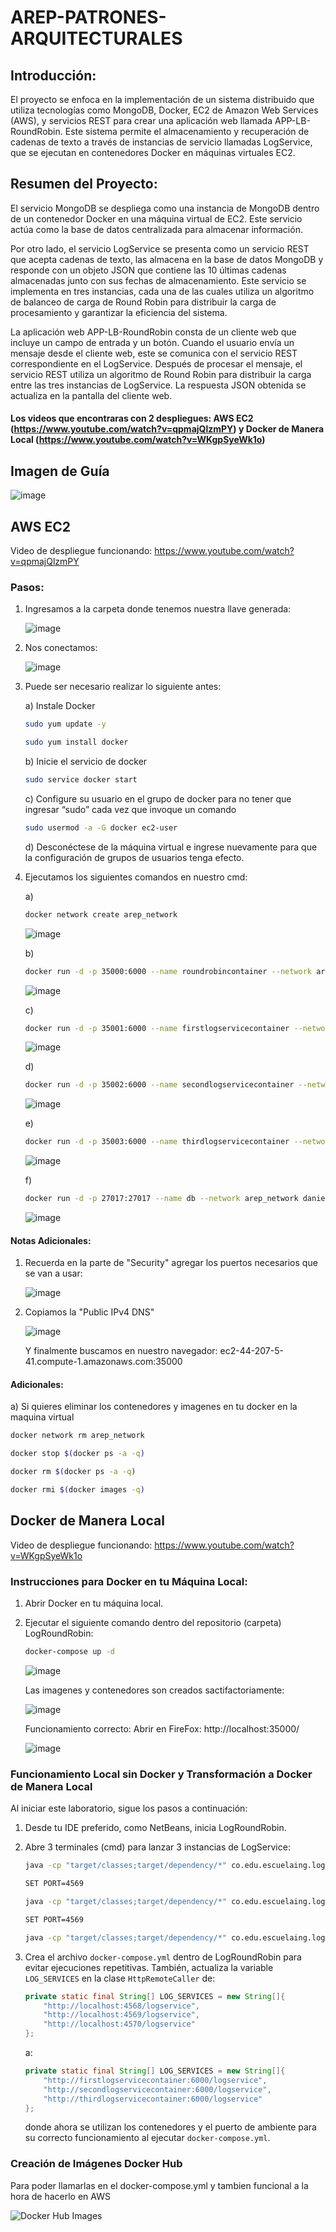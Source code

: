 # AREP-PATRONES-ARQUITECTURALES

## Introducción:

El proyecto se enfoca en la implementación de un sistema distribuido que utiliza tecnologías como MongoDB, Docker, EC2 de Amazon Web Services (AWS), y servicios REST para crear una aplicación web llamada APP-LB-RoundRobin. Este sistema permite el almacenamiento y recuperación de cadenas de texto a través de instancias de servicio llamadas LogService, que se ejecutan en contenedores Docker en máquinas virtuales EC2.

## Resumen del Proyecto:

El servicio MongoDB se despliega como una instancia de MongoDB dentro de un contenedor Docker en una máquina virtual de EC2. Este servicio actúa como la base de datos centralizada para almacenar información.

Por otro lado, el servicio LogService se presenta como un servicio REST que acepta cadenas de texto, las almacena en la base de datos MongoDB y responde con un objeto JSON que contiene las 10 últimas cadenas almacenadas junto con sus fechas de almacenamiento. Este servicio se implementa en tres instancias, cada una de las cuales utiliza un algoritmo de balanceo de carga de Round Robin para distribuir la carga de procesamiento y garantizar la eficiencia del sistema.

La aplicación web APP-LB-RoundRobin consta de un cliente web que incluye un campo de entrada y un botón. Cuando el usuario envía un mensaje desde el cliente web, este se comunica con el servicio REST correspondiente en el LogService. Después de procesar el mensaje, el servicio REST utiliza un algoritmo de Round Robin para distribuir la carga entre las tres instancias de LogService. La respuesta JSON obtenida se actualiza en la pantalla del cliente web.

#### Los videos que encontraras con 2 despliegues: AWS EC2 (https://www.youtube.com/watch?v=qpmajQlzmPY) y Docker de Manera Local (https://www.youtube.com/watch?v=WKgpSyeWk1o)

## Imagen de Guía

![image](https://github.com/danielsperezb/AREP-PATRONES-ARQUITECTURALES/assets/101849347/f304a681-da9a-4939-ba41-495291e79a16)

## AWS EC2

Video de despliegue funcionando: https://www.youtube.com/watch?v=qpmajQlzmPY

### Pasos:

1) Ingresamos a la carpeta donde tenemos nuestra llave generada:

   ![image](https://github.com/danielsperezb/AREP-PATRONES-ARQUITECTURALES/assets/101849347/177c63ce-4097-4a51-a987-dce7cacd28a9)

2) Nos conectamos:

   ![image](https://github.com/danielsperezb/AREP-PATRONES-ARQUITECTURALES/assets/101849347/1c488a48-b889-428b-a87c-8c5997e0a24c)

3) Puede ser necesario realizar lo siguiente antes:

    a) Instale Docker
      ```bash
      sudo yum update -y
      ```
      
      ```bash
      sudo yum install docker
      ```
    b) Inicie el servicio de docker
      ```bash
      sudo service docker start
      ```
    c) Configure su usuario en el grupo de docker para no tener que ingresar “sudo” cada vez que invoque un comando
      ```bash
      sudo usermod -a -G docker ec2-user
      ```
    d) Desconéctese de la máquina virtual e ingrese nuevamente para que la configuración de grupos de usuarios tenga efecto.

5) Ejecutamos los siguientes comandos en nuestro cmd:

    a) 
    ```bash
    docker network create arep_network
    ```

    ![image](https://github.com/danielsperezb/AREP-PATRONES-ARQUITECTURALES/assets/101849347/16d7a7b0-0eb3-47f4-9388-4603f03e2fad)

    b) 
    ```bash
    docker run -d -p 35000:6000 --name roundrobincontainer --network arep_network danielsperezb/roundrobin
    ```

    ![image](https://github.com/danielsperezb/AREP-PATRONES-ARQUITECTURALES/assets/101849347/251945cd-f5b8-499f-9957-041bb92cb09d)

    c) 
    ```bash
    docker run -d -p 35001:6000 --name firstlogservicecontainer --network arep_network danielsperezb/logservicedate
    ```

    ![image](https://github.com/danielsperezb/AREP-PATRONES-ARQUITECTURALES/assets/101849347/b362597a-a020-421e-b38e-43c1a4f2ba8b)

    d) 
    ```bash
    docker run -d -p 35002:6000 --name secondlogservicecontainer --network arep_network danielsperezb/logservicedate
    ```

    ![image](https://github.com/danielsperezb/AREP-PATRONES-ARQUITECTURALES/assets/101849347/789b2855-613e-4403-917a-94ed71922611)

    e) 
    ```bash
    docker run -d -p 35003:6000 --name thirdlogservicecontainer --network arep_network danielsperezb/logservicedate
    ```

    ![image](https://github.com/danielsperezb/AREP-PATRONES-ARQUITECTURALES/assets/101849347/37119ccd-6543-4032-9e15-d8c1c10d340d)

    f) 
    ```bash
    docker run -d -p 27017:27017 --name db --network arep_network danielsperezb/mongodb
    ```

    ![image](https://github.com/danielsperezb/AREP-PATRONES-ARQUITECTURALES/assets/101849347/34d5420d-3152-43fb-bc9e-3842d8cd1589)

#### Notas Adicionales:

1) Recuerda en la parte de "Security" agregar los puertos necesarios que se van a usar:

    ![image](https://github.com/danielsperezb/AREP-PATRONES-ARQUITECTURALES/assets/101849347/2d04fefd-16bb-47c7-97a5-7037bf872b52)

2) Copiamos la "Public IPv4 DNS"

    ![image](https://github.com/danielsperezb/AREP-PATRONES-ARQUITECTURALES/assets/101849347/25a35dba-cc15-49ea-99c8-cda967d53fcb)

   Y finalmente buscamos en nuestro navegador: ec2-44-207-5-41.compute-1.amazonaws.com:35000

#### Adicionales:

a) Si quieres eliminar los contenedores y imagenes en tu docker en la maquina virtual 
```bash
docker network rm arep_network
```

```bash
docker stop $(docker ps -a -q)
```
```bash
docker rm $(docker ps -a -q)
```
```bash
docker rmi $(docker images -q)
```


## Docker de Manera Local

Video de despliegue funcionando: https://www.youtube.com/watch?v=WKgpSyeWk1o

### Instrucciones para Docker en tu Máquina Local:

1. Abrir Docker en tu máquina local.

2. Ejecutar el siguiente comando dentro del repositorio (carpeta) LogRoundRobin:

    ```bash
    docker-compose up -d
    ```

    ![image](https://github.com/danielsperezb/AREP-PATRONES-ARQUITECTURALES/assets/101849347/b99399bf-0447-45d3-8323-27e15044eb05)

    Las imagenes y contenedores son creados sactifactoriamente:

   ![image](https://github.com/danielsperezb/AREP-PATRONES-ARQUITECTURALES/assets/101849347/27a6aa45-84a7-4358-a60d-23a3f83fae3c)

   Funcionamiento correcto: Abrir en FireFox: http://localhost:35000/

   ![image](https://github.com/danielsperezb/AREP-PATRONES-ARQUITECTURALES/assets/101849347/02d67ff2-0dc2-4f69-a72b-9f4dcf202b5e)



### Funcionamiento Local sin Docker y Transformación a Docker de Manera Local

Al iniciar este laboratorio, sigue los pasos a continuación:

1. Desde tu IDE preferido, como NetBeans, inicia LogRoundRobin.

2. Abre 3 terminales (cmd) para lanzar 3 instancias de LogService:

    ```bash
    java -cp "target/classes;target/dependency/*" co.edu.escuelaing.logservice.LogService
    ```

    ```bash
    SET PORT=4569
    ```

    ```bash
    java -cp "target/classes;target/dependency/*" co.edu.escuelaing.logservice.LogService
    ```

    ```bash
    SET PORT=4569
    ```

    ```bash
    java -cp "target/classes;target/dependency/*" co.edu.escuelaing.logservice.LogService
    ```

3. Crea el archivo `docker-compose.yml` dentro de LogRoundRobin para evitar ejecuciones repetitivas. También, actualiza la variable `LOG_SERVICES` en la clase `HttpRemoteCaller` de:

    ```java
    private static final String[] LOG_SERVICES = new String[]{
        "http://localhost:4568/logservice",
        "http://localhost:4569/logservice",
        "http://localhost:4570/logservice"
    };
    ```

    a:

    ```java
    private static final String[] LOG_SERVICES = new String[]{
        "http://firstlogservicecontainer:6000/logservice",
        "http://secondlogservicecontainer:6000/logservice",
        "http://thirdlogservicecontainer:6000/logservice"
    };
    ```

    donde ahora se utilizan los contenedores y el puerto de ambiente para su correcto funcionamiento al ejecutar `docker-compose.yml`.

### Creación de Imágenes Docker Hub

Para poder llamarlas en el docker-compose.yml y tambien funcional a la hora de hacerlo en  AWS

![Docker Hub Images](https://github.com/danielsperezb/AREP-PATRONES-ARQUITECTURALES/assets/101849347/21ed7698-193f-437c-b6ba-55a4b47a655b)

